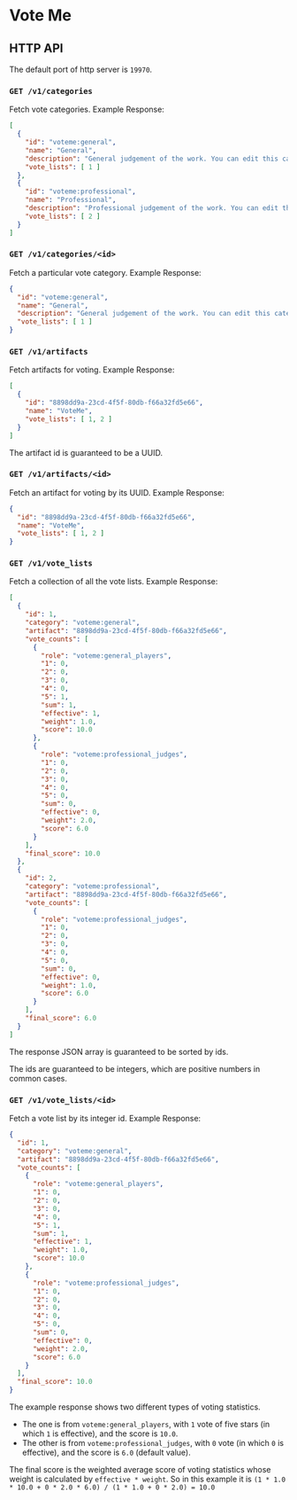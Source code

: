 # Vote Me

## HTTP API

The default port of http server is `19970`.

### `GET /v1/categories`

Fetch vote categories. Example Response:

```json
[
  {
    "id": "voteme:general",
    "name": "General",
    "description": "General judgement of the work. You can edit this category by loading a datapack and modifying \u0027data/voteme/vote_categories/general.json\u0027.",
    "vote_lists": [ 1 ]
  },
  {
    "id": "voteme:professional",
    "name": "Professional",
    "description": "Professional judgement of the work. You can edit this category by loading a datapack and modifying \u0027data/voteme/vote_categories/professional.json\u0027.",
    "vote_lists": [ 2 ]
  }
]
```

### `GET /v1/categories/<id>`

Fetch a particular vote category. Example Response:

```json
{
  "id": "voteme:general",
  "name": "General",
  "description": "General judgement of the work. You can edit this category by loading a datapack and modifying \u0027data/voteme/vote_categories/general.json\u0027.",
  "vote_lists": [ 1 ]
}
```

### `GET /v1/artifacts`

Fetch artifacts for voting. Example Response:

```json
[
  {
    "id": "8898dd9a-23cd-4f5f-80db-f66a32fd5e66",
    "name": "VoteMe",
    "vote_lists": [ 1, 2 ]
  }
]
```

The artifact id is guaranteed to be a UUID.

### `GET /v1/artifacts/<id>`

Fetch an artifact for voting by its UUID. Example Response:

```json
{
  "id": "8898dd9a-23cd-4f5f-80db-f66a32fd5e66",
  "name": "VoteMe",
  "vote_lists": [ 1, 2 ]
}
```

### `GET /v1/vote_lists`

Fetch a collection of all the vote lists. Example Response:

```json
[
  {
    "id": 1,
    "category": "voteme:general",
    "artifact": "8898dd9a-23cd-4f5f-80db-f66a32fd5e66",
    "vote_counts": [
      {
        "role": "voteme:general_players",
        "1": 0,
        "2": 0,
        "3": 0,
        "4": 0,
        "5": 1,
        "sum": 1,
        "effective": 1,
        "weight": 1.0,
        "score": 10.0
      },
      {
        "role": "voteme:professional_judges",
        "1": 0,
        "2": 0,
        "3": 0,
        "4": 0,
        "5": 0,
        "sum": 0,
        "effective": 0,
        "weight": 2.0,
        "score": 6.0
      }
    ],
    "final_score": 10.0
  },
  {
    "id": 2,
    "category": "voteme:professional",
    "artifact": "8898dd9a-23cd-4f5f-80db-f66a32fd5e66",
    "vote_counts": [
      {
        "role": "voteme:professional_judges",
        "1": 0,
        "2": 0,
        "3": 0,
        "4": 0,
        "5": 0,
        "sum": 0,
        "effective": 0,
        "weight": 1.0,
        "score": 6.0
      }
    ],
    "final_score": 6.0
  }
]
```

The response JSON array is guaranteed to be sorted by ids.

The ids are guaranteed to be integers, which are positive numbers in common cases.

### `GET /v1/vote_lists/<id>`

Fetch a vote list by its integer id. Example Response:

```json
{
  "id": 1,
  "category": "voteme:general",
  "artifact": "8898dd9a-23cd-4f5f-80db-f66a32fd5e66",
  "vote_counts": [
    {
      "role": "voteme:general_players",
      "1": 0,
      "2": 0,
      "3": 0,
      "4": 0,
      "5": 1,
      "sum": 1,
      "effective": 1,
      "weight": 1.0,
      "score": 10.0
    },
    {
      "role": "voteme:professional_judges",
      "1": 0,
      "2": 0,
      "3": 0,
      "4": 0,
      "5": 0,
      "sum": 0,
      "effective": 0,
      "weight": 2.0,
      "score": 6.0
    }
  ],
  "final_score": 10.0
}
```

The example response shows two different types of voting statistics.

* The one is from `voteme:general_players`, with `1` vote of five stars (in which `1` is effective), and the score is `10.0`.
* The other is from `voteme:professional_judges`, with `0` vote (in which `0` is effective), and the score is `6.0` (default value).

The final score is the weighted average score of voting statistics whose weight is calculated by `effective * weight`. So in this example it is `(1 * 1.0 * 10.0 + 0 * 2.0 * 6.0) / (1 * 1.0 + 0 * 2.0) = 10.0`
